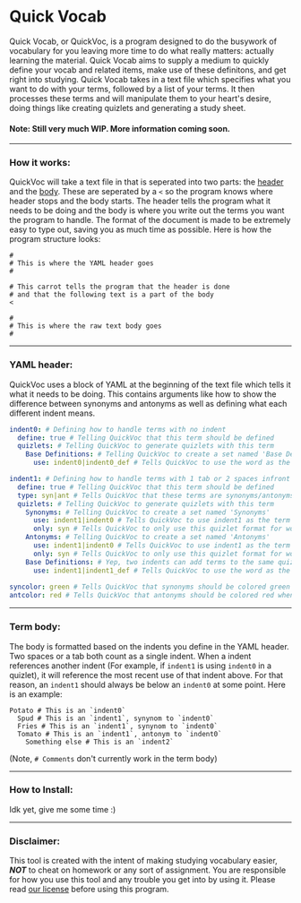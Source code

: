 # Quick Vocab

Quick Vocab, or QuickVoc, is a program designed to do the busywork of vocabulary for you leaving more time to do what really matters: actually learning the material. Quick Vocab aims to supply a medium to quickly define your vocab and related items, make use of these definitons, and get right into studying. Quick Vocab takes in a text file which specifies what you want to do with your terms, followed by a list of your terms. It then processes these terms and will manipulate them to your heart's desire, doing things like creating quizlets and generating a study sheet.


#### Note: Still very much WIP. More information coming soon. 

-------------------------------------------------------------

### How it works:

QuickVoc will take a text file in that is seperated into two parts: the [header](https://github.com/Cameronlund4/Quick-Vocab/blob/master/README.md#yaml-header) and the [body](https://github.com/Cameronlund4/Quick-Vocab/blob/master/README.md#term-body). These are seperated by a `<` so the program knows where header stops and the body starts. The header tells the program what it needs to be doing and the body is where you write out the terms you want the program to handle. The format of the document is made to be extremely easy to type out, saving you as much time as possible. Here is how the program structure looks:

```
#
# This is where the YAML header goes
#

# This carrot tells the program that the header is done
# and that the following text is a part of the body
<

#
# This is where the raw text body goes
#
```

-------------------------------------------------------------

### YAML header:

QuickVoc uses a block of YAML at the beginning of the text file which tells it what it needs to be doing. This contains arguments like how to show the difference between synonyms and antonyms as well as defining what each different indent means.

```yaml
indent0: # Defining how to handle terms with no indent
  define: true # Telling QuickVoc that this term should be defined
  quizlets: # Telling QuickVoc to generate quizlets with this term
    Base Definitions: # Telling QuickVoc to create a set named 'Base Definitions'
      use: indent0|indent0_def # Tells QuickVoc to use the word as the term and the def as the def

indent1: # Defining how to handle terms with 1 tab or 2 spaces infront
  define: true # Telling QuickVoc that this term should be defined
  type: syn|ant # Tells QuickVoc that these terms are synonyms/antonyms of the above indent0 term
  quizlets: # Telling QuickVoc to generate quizlets with this term
    Synonyms: # Telling QuickVoc to create a set named 'Synonyms'
      use: indent1|indent0 # Tells QuickVoc to use indent1 as the term and above indent0 as the def
      only: syn # Tells QuickVoc to only use this quizlet format for words that are syn of indent0
    Antonyms: # Telling QuickVoc to create a set named 'Antonyms'
      use: indent1|indent0 # Tells QuickVoc to use indent1 as the term and above indent0 as the def
      only: syn # Tells QuickVoc to only use this quizlet format for words that are ant of indent0
    Base Definitions: # Yep, two indents can add terms to the same quizlet! (see indent0)
      use: indent1|indent1_def # Tells QuickVoc to use the word as the term and the def as the def
      
syncolor: green # Tells QuickVoc that synonyms should be colored green when displayed
antcolor: red # Tells QuickVoc that antonyms should be colored red when displayed
```

-------------------------------------------------------------

### Term body:

The body is formatted based on the indents you define in the YAML header. Two spaces or a tab both count as a single indent. When a indent references another indent (For example, if `indent1` is using `indent0` in a quizlet), it will reference the most recent use of that indent above. For that reason, an `indent1` should always be below an `indent0` at some point. Here is an example:

```
Potato # This is an `indent0`
  Spud # This is an `indent1`, synynom to `indent0`
  Fries # This is an `indent1`, synynom to `indent0`
  Tomato # This is an `indent1`, antonym to `indent0`
    Something else # This is an `indent2`
```
(Note, `# Comments` don't currently work in the term body)

-------------------------------------------------------------

### How to Install:

Idk yet, give me some time :)

-------------------------------------------------------------

### Disclaimer:
This tool is created with the intent of making studying vocabulary easier, **_NOT_** to cheat on homework or any sort of assignment. You are responsible for how you use this tool and any trouble you get into by using it. Please read [our license](LICENSE.txt) before using this program.
